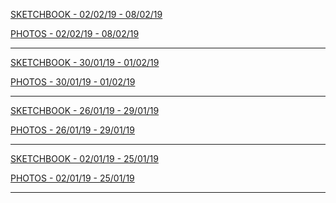 [SKETCHBOOK - 02/02/19 - 08/02/19 ](https://github.com/isaac-art/Braidboard/tree/master/SKETCHBOOK/020219_080219)

[PHOTOS - 02/02/19 - 08/02/19 ](https://github.com/isaac-art/Braidboard/tree/master/PHOTOS/020219_080219)

<hr>

[SKETCHBOOK - 30/01/19 - 01/02/19 ](https://github.com/isaac-art/Braidboard/tree/master/SKETCHBOOK/300119_010219)

[PHOTOS - 30/01/19 - 01/02/19 ](https://github.com/isaac-art/Braidboard/tree/master/PHOTOS/300119_010219)

<hr>

[SKETCHBOOK - 26/01/19 - 29/01/19 ](https://github.com/isaac-art/Braidboard/tree/master/SKETCHBOOK/260119_290119)

[PHOTOS - 26/01/19 - 29/01/19 ](https://github.com/isaac-art/Braidboard/tree/master/PHOTOS/260119_290119)

<hr>

[SKETCHBOOK - 02/01/19 - 25/01/19 ](https://github.com/isaac-art/Braidboard/tree/master/SKETCHBOOK/020119_250119)

[PHOTOS - 02/01/19 - 25/01/19 ](https://github.com/isaac-art/Braidboard/tree/master/PHOTOS/020119_250119)

<hr>